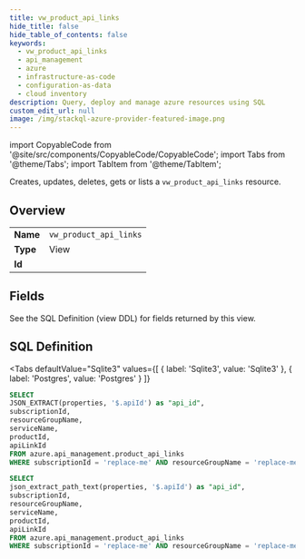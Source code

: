 ```yaml
--- 
title: vw_product_api_links
hide_title: false
hide_table_of_contents: false
keywords:
  - vw_product_api_links
  - api_management
  - azure
  - infrastructure-as-code
  - configuration-as-data
  - cloud inventory
description: Query, deploy and manage azure resources using SQL
custom_edit_url: null
image: /img/stackql-azure-provider-featured-image.png
---
```


import CopyableCode from '@site/src/components/CopyableCode/CopyableCode';
import Tabs from '@theme/Tabs';
import TabItem from '@theme/TabItem';

Creates, updates, deletes, gets or lists a <code>vw_product_api_links</code> resource.

## Overview
<table><tbody>
<tr><td><b>Name</b></td><td><code>vw_product_api_links</code></td></tr>
<tr><td><b>Type</b></td><td>View</td></tr>
<tr><td><b>Id</b></td><td><CopyableCode code="azure.api_management.vw_product_api_links" /></td></tr>
</tbody></table>

## Fields

See the SQL Definition (view DDL) for fields returned by this view.

## SQL Definition

<Tabs
defaultValue="Sqlite3"
values={[
{ label: 'Sqlite3', value: 'Sqlite3' },
{ label: 'Postgres', value: 'Postgres' }
]}
>
<TabItem value="Sqlite3">

```sql
SELECT
JSON_EXTRACT(properties, '$.apiId') as "api_id",
subscriptionId,
resourceGroupName,
serviceName,
productId,
apiLinkId
FROM azure.api_management.product_api_links
WHERE subscriptionId = 'replace-me' AND resourceGroupName = 'replace-me' AND serviceName = 'replace-me' AND productId = 'replace-me';
```

</TabItem>
<TabItem value="Postgres">

```sql
SELECT
json_extract_path_text(properties, '$.apiId') as "api_id",
subscriptionId,
resourceGroupName,
serviceName,
productId,
apiLinkId
FROM azure.api_management.product_api_links
WHERE subscriptionId = 'replace-me' AND resourceGroupName = 'replace-me' AND serviceName = 'replace-me' AND productId = 'replace-me';
```

</TabItem>
</Tabs>
